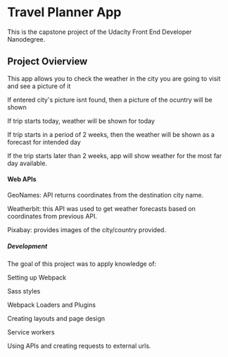 # Travel Planner App
This is the capstone project of the Udacity Front End Developer Nanodegree.

## Project Ovierview
This app allows you to check the weather in the city you are going to visit and see a picture of it

If entered city's picture isnt found, then a picture of the ocuntry will be shown

If trip starts today, weather will be shown for today

If trip starts in a period of 2 weeks, then the weather will be shown as a forecast for intended day

If the trip starts later than 2 weeks, app will show weather for the most far day available.

#### Web APIs
GeoNames: API returns coordinates from the destination city name.

Weatherbit: this API was used to get weather forecasts based on coordinates from previous API.

Pixabay: provides images of the city/country provided.

##### Development
The goal of this project was to apply knowledge of:

 Setting up Webpack

 Sass styles

 Webpack Loaders and Plugins

 Creating layouts and page design

 Service workers

 Using APIs and creating requests to external urls. 
